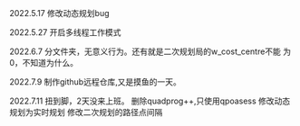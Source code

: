 2022.5.17
        修改动态规划bug


2022.5.27
        开启多线程工作模式

2022.6.7
        分文件夹，无意义行为。还有就是二次规划局的w_cost_centre不能 为0，不知道为什么。

2022.7.9
        制作github远程仓库,又是摸鱼的一天。

2022.7.11
        扭到脚，2天没来上班。
        删除quadprog++,只使用qpoasess
        修改动态规划为实时规划
        修改二次规划的路径点间隔
